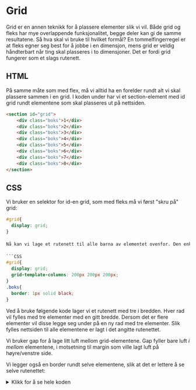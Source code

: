 # Grid

Grid er en annen teknikk for å plassere elementer slik vi vil. Både grid og fleks har mye overlappende funksjonalitet, begge deler kan gi de samme resultatene. Så hva skal vi bruke til hvilket formål? En tommelfingerregel er at fleks egner seg best for å jobbe i en dimensjon, mens grid er veldig håndterbart når ting skal plasseres i to dimensjoner. Det er fordi grid fungerer som et slags rutenett.


## HTML

På samme måte som med flex, må vi alltid ha en forelder rundt alt vi skal plassere sammen i en grid. I koden under har vi et section-element med id grid rundt elementene som skal plasseres ut på nettsiden. 

```HTML
<section id="grid">
    <div class="boks">1</div>
    <div class="boks">2</div>
    <div class="boks">3</div>
    <div class="boks">4</div>
    <div class="boks">5</div>
    <div class="boks">6</div>
    <div class="boks">7</div>
    <div class="boks">8</div>
</section>
```

## CSS

Vi bruker en selektor for id-en grid, som med fleks må vi først "skru på" grid:

```CSS
#grid{
  display: grid;
}

Nå kan vi lage et rutenett til alle barna av elementet ovenfor. Den enkleste måten å gjøre det på er ved å bruke `grid-template-columns`:

```CSS
#grid{
  display: grid;
  grid-template-columns: 200px 200px 200px;
}
.boks{
  border: 1px solid black;
}
```

Ved å bruke følgende kode lager vi et rutenett med tre i bredden. Hver rad vil fylles med tre elementer med en gitt bredde. Dersom det er flere elementer vil disse legge seg under på en ny rad med tre elementer. Slik fylles nettsiden til alle elementene er lagt i det angitte rutenettet. 

Vi bruker gap for å lage litt luft mellom grid-elementene. Gap fyller bare luft *i mellom* elementene, i motsetning til margin som ville lagt luft på høyre/venstre side.

Vi legger også en border rundt selve elementene, slik at det er lettere å se selve rutenettet:

<details>
    <summary>Klikk for å se hele koden
    </summary>
    
  <!DOCTYPE html>
  <html lang="en">
  <head>
      <meta charset="UTF-8">
      <meta http-equiv="X-UA-Compatible" content="IE=edge">
      <meta name="viewport" content="width=device-width, initial-scale=1.0">
      <title>Document</title>
      <style>
          #grid{
              display: grid;
              grid-template-columns: 200px 200px 200px;
              gap: 10px;
          }
          .boks{
              border: 1px solid black;
          }

      </style>
  </head>
  <body>
      <section id="grid">
          <div class="boks">1</div>
          <div class="boks">2</div>
          <div class="boks">3</div>
          <div class="boks">4</div>
          <div class="boks">5</div>
          <div class="boks">6</div>
          <div class="boks">7</div>
          <div class="boks">8</div>
      </section>
  </body>
  </html>

</details>

!["Bilde- første grid:"](./bilder/3_5%20-%20grid/grid0.png)

Vi satte bredden på rutenettet vårt til 200px, da "låser" vi bredden på rutenettet, noe som ikke er å anbefale. Vi ønsker at elementene skal justere seg selv i bredden avhengig av hvor bred skjermen er. Vi kan alternativt bruke prosenter istedet, men for å slippe å regne så bruker vi heler `deler (fractions)` når vi lager rutenettet. Vi endrer derfor CSS-koden vår:

```CSS
#grid{ 
  display: grid;
  grid-template-columns: 1fr 1fr 1fr;
  gap: 10px;
}
.boks{
  border: 1px solid black;
}
```

*Undersøk hvordan nettsiden ser ut nå. Hva skjer når du endrer størrelsen på vinduet?*

> Skal man ha mange elementer i bredden, kan man bruke repeat.
> Eks: `repeat(4,1fr)`, som tilsvarer `1fr 1fr 1fr 1fr`

## Nettside

Resultatet av koden over blir slik:

![enkel grid](./bilder/3_5%20-%20grid/enkel-grid.png)
